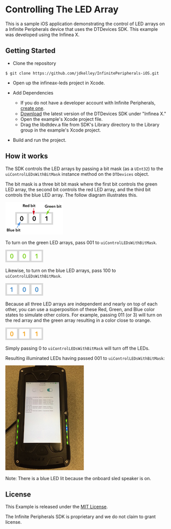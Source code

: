 # Controlling The LED Array #

This is a sample iOS application demonstrating the control of LED arrays on a Infinite Peripherals device that uses the DTDevices SDK. This example was developed using the Infinea X.

## Getting Started ##

* Clone the repository 

```
$ git clone https://github.com/jdkelley/InfinitePeripherals-iOS.git
```

* Open up the infineax-leds project in Xcode.
* Add Dependencies
    * If you do not have a developer account with Infinite Peripherals, [create one](https://developer.ipcmobile.com/).
    * [Download](https://developer.ipcmobile.com/downloads/?showcat=Infinea) the latest version of the DTDevices SDK under "Infinea X."
    * Open the example's Xcode project file.
    * Drag the libdtdev.a file from SDK's Library directory to the Library group in the example's Xcode project.

* Build and run the project.

## How it works ##

The SDK controls the LED arrays by passing a bit mask (as a ```UInt32```) to the ```uiControlLEDsWithBitMask``` instance method on the ```DTDevices``` object.

The bit mask is a three bit bit mask where the first bit controls the green LED array, the second bit controls the red LED array, and the third bit controls the blue LED array. The follow diagram illustrates this. 
  
  ![](bitmask-breakdown.png)
  
To turn on the green LED arrays, pass 001 to ```uiControlLEDsWithBitMask```.
  
  ![](green-leds.png)

Likewise, to turn on the blue LED arrays, pass 100 to ```uiControlLEDsWithBitMask```. 
  
  ![](blue-leds.png)
  
Because all three LED arrays are independent and nearly on top of each other, you can use a superposition of these Red, Green, and Blue color states to simulate other colors. For example, passing 011 (or 3) will turn on the red array and the green array resulting in a color close to orange. 
  
  ![](orange-leds.png)
  
Simply passing 0 to ```uiControlLEDsWithBitMask``` will turn off the LEDs.

Resulting illuminated LEDs having passed 001 to ```uiControlLEDsWithBitMask```:

  ![](led-operation.jpg)

Note: There is a blue LED lit because the onboard sled speaker is on. 

## License ##

This Example is released under the [MIT License](http://www.opensource.org/licenses/MIT).

The Infinite Peripherals SDK is proprietary and we do not claim to grant license.

